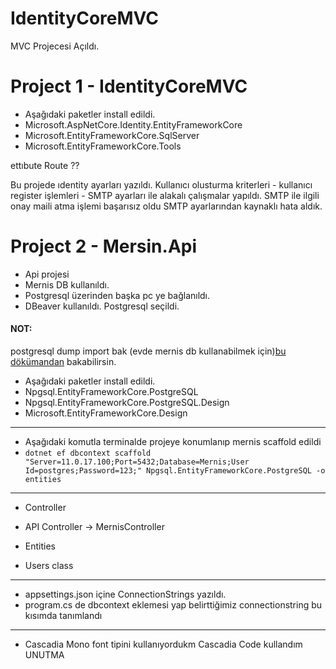 # IdentityCoreMVC
MVC Projecesi Açıldı.

# Project 1 - IdentityCoreMVC
- Aşağıdaki paketler install edildi.
- Microsoft.AspNetCore.Identity.EntityFrameworkCore
- Microsoft.EntityFrameworkCore.SqlServer
- Microsoft.EntityFrameworkCore.Tools

ettıbute Route ??

Bu projede ıdentity ayarları yazıldı. Kullanıcı olusturma kriterleri - kullanıcı register işlemleri - SMTP ayarları ile alakalı çalışmalar yapıldı.
SMTP ile ilgili onay maili atma işlemi başarısız oldu SMTP ayarlarından kaynaklı hata aldık.

# Project 2 - Mersin.Api
- Api projesi 
- Mernis DB kullanıldı. 
- Postgresql üzerinden başka pc ye bağlanıldı.
- DBeaver kullanıldı. Postgresql seçildi.
#### NOT:
postgresql dump import bak (evde mernis db kullanabilmek için)[bu dökümandan](https://www.postgresql.org/docs/current/backup-dump.html) bakabilirsin.
- Aşağıdaki paketler install edildi.
- Npgsql.EntityFrameworkCore.PostgreSQL
- Npgsql.EntityFrameworkCore.PostgreSQL.Design
- Microsoft.EntityFrameworkCore.Design
------------------------------------------------------
- Aşağıdaki komutla terminalde projeye konumlanıp mernis scaffold edildi
- `dotnet ef dbcontext scaffold "Server=11.0.17.100;Port=5432;Database=Mernis;User Id=postgres;Password=123;" Npgsql.EntityFrameworkCore.PostgreSQL -o entities`
------------------------------------------------------
- Controller
- API Controller -> MernisController 

- Entities 
- Users class
------------------------------------------------------
- appsettings.json içine ConnectionStrings yazıldı.
- program.cs de dbcontext eklemesi yap belirttiğimiz connectionstring bu kısımda tanımlandı
------------------------------------------------------


- Cascadia Mono font tipini kullanıyordukm Cascadia Code kullandım UNUTMA
